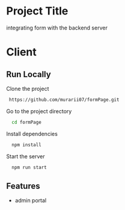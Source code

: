 

# Project Title

integrating form with the backend server

# Client
## Run Locally

Clone the project

```bash
 https://github.com/murarii07/formPage.git
```

Go to the project directory

```bash
  cd formPage
```

Install dependencies

```bash
  npm install
```

Start the server

```bash
  npm run start
```


## Features

- admin portal


